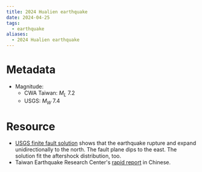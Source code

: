 ```yaml
---
title: 2024 Hualien earthquake
date: 2024-04-25
tags:
  - earthquake
aliases:
  - 2024 Hualien earthquake
---
```

# Metadata
- Magnitude:
	- CWA Taiwan: $M_L$ 7.2
	- USGS: $M_W$ 7.4

# Resource
- [USGS finite fault solution](https://earthquake.usgs.gov/earthquakes/eventpage/us7000m9g4/finite-fault) shows that the earthquake rupture and expand unidirectionally to the north. The fault plane dips to the east. The solution fit the aftershock distribution, too.
- Taiwan Earthquake Research Center's [rapid report](https://tec.earth.sinica.edu.tw/specialEQ/pdf/20240403hwalien.pdf) in Chinese.